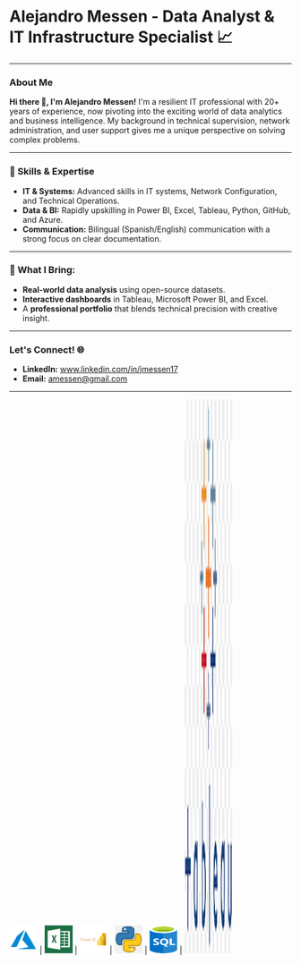 # Alejandro Messen - Data Analyst & IT Infrastructure Specialist 📈

---

### About Me

**Hi there 👋, I'm Alejandro Messen!** I'm a resilient IT professional with 20+ years of experience, now pivoting into the exciting world of data analytics and business intelligence. My background in technical supervision, network administration, and user support gives me a unique perspective on solving complex problems.

---

### 🚀 Skills & Expertise

* **IT & Systems:** Advanced skills in IT systems, Network Configuration, and Technical Operations.
* **Data & BI:** Rapidly upskilling in Power BI, Excel, Tableau, Python, GitHub, and Azure.
* **Communication:** Bilingual (Spanish/English) communication with a strong focus on clear documentation.

---

### 🎨 What I Bring:

* **Real-world data analysis** using open-source datasets.
* **Interactive dashboards** in Tableau, Microsoft Power BI, and Excel.
* A **professional portfolio** that blends technical precision with creative insight.

---

### Let's Connect! 🌐

* **LinkedIn:** www.linkedin.com/in/jmessen17
* **Email:** amessen@gmail.com

---

<img src="/Images/Azure.png" width="50" height="50"/>  | <img src="/Images/Excel.png" width="50" height="50"/> | <img src="/Images/PowerBI.png" width="50" height="50"/> | <img src="/Images/Python.png" width="50" height="50"/> | <img src="/Images/SQL.png" width="50" height="50"/> | <img src="/Images/Tableau.png" width="85" height="990"/>
